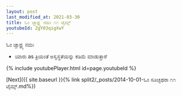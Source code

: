 ```yaml
---
layout: post
last_modified_at: 2021-03-30
title: ಓಂ ಚ್ಚಾಥ್ರ್ಯ ನಮಃ ೧೧ ಟೈಮ್ಸ್
youtubeId: ZgY03qigXwY
---
```

 
 
 ಓಂ ಚ್ಚಾಥ್ರ್ಯ ನಮಃ  
 
 -  ಯಾರು as ತ್ರಿಯಂತೆ ಅಸ್ವಸ್ಥತೆಯನ್ನು ಕಡಿಮೆ ಮಾಡುತ್ತಾರೆ 
 
  
 
  
 
 
 
 
 
 


{% include youtubePlayer.html id=page.youtubeId %}
 
[Next]({{ site.baseurl }}{% link  split2/_posts/2014-10-01-ಓಂ ಸೂಚ್ಛಥರಾ  ೧೧ ಟೈಮ್ಸ್.md%})
 
